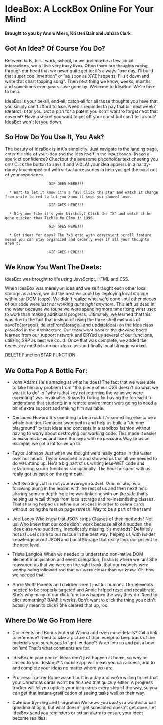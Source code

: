 # IdeaBox: A LockBox Online For Your Mind
#### Brought to you by Annie Miers, Kristen Bair and Jahara Clark

## Got An Idea? Of Course You Do?
Between kids, bills, work, school, home and maybe a few social interactions, we all live very busy lives. Often there are thoughts racing through our head that we never quite get to; it's always "one day, I'll build that super cool invention" or "as soon as XYZ happens, I'll sit down and write that chart topping song". Then next thing we know, weeks, months and sometimes even years have gone by. Welcome to IdeaBox. We're here to help.

IdeaBox is your be-all, end-all, catch-all for all those thoughts you have that you simply can't afford to lose. Need a reminder to pay that bill next week? IdeaBox is for you. Got a plan for a patent you don't want to forget? Got that covered? Have a secret you want to get off your chest but can't tell a soul? IdeaBox won't let you down.

## So How Do You Use It, You Ask?
The beauty of IdeaBox is in it's simplicity. Just navigate to the landing page, enter the title of your idea and the idea itself in the input boxes. (Need a spark of confidence? Checkout the awesome placeholder text cheering you on!) Click the button to save it and VIOLA! your idea appears in a handy-dandy box pimped out with virtual accessories to help you get the most out of your experience.

                        GIF GOES HERE!!!

      * Want to let it know it's a fav? Click the star and watch it change from white to red to let you know it sees you showed love.

                        GIF GOES HERE!!!

      * Slay one like it's your birthday? Click the "X" and watch it be gone quicker than Tickle Me Elmo in 1996.

                        GIF GOES HERE!!!

      * Got ideas for days? The 3x3 grid with convenient scroll feature means you can stay organized and orderly even if all your thoughts aren't.

                        GIF GOES HERE!!!


## We Know You Want The Deets:
IdeaBox was brought to life using JavaScript, HTML and CSS.   

When IdeaBox was merely an idea and we self taught each other local storage as a team, we did the best we could by deploying local storage within our DOM (oops). We didn't realize what we'd done until other pieces of our code were *just not working quite right anymore*. This left us dead in the water because we found we were spending more time fixing what used to work than making additional progress. Ultimately, we learned that this was due to the fact that instead of using the three shell methods of saveToStorage(), deleteFromStorage() and updateIdea() on the Idea class provided in the Architecture. Our team went back to the drawing board, learned from our support network and DRYed up several of our functions, utilizing SRP as best we could. Once that was complete, we added the necessary methods on our Idea class and finally local storage worked.

DELETE Function
STAR FUNCTION

## We Gotta Pop A Bottle For:
* John Adams
  He's amazing at what he does! The fact that we were able to take him any problem from "this piece of our CSS doesn't do what we want it to do" to "why is that key not returning the value we were expecting" was invaluable. Snaps to Turing for having the foresight to understand that students in a remote environment were going to need a bit of extra support and making him available.

* Demaceo Howard
  It's one thing to be a rock. It's something else to be a whole boulder. Demaceo swooped in and help us build a "dummy playground" to test ideas and concepts in a sandbox fashion without having to worry about destroying our working code. This made it easier to make mistakes and learn the logic with no pressure. Way to be an example; we got a lot to live up to.

* Taylor Johnson
  Just when we thought we'd really gotten in the water over our heads, Taylor swooped in and showed us that all we needed to do was stand up. He's a big part of us writing less-WET code and refactoring so our functions ran optimally. The hour he spent with us really got us back on the right path.

* Jeff Kersting
  Jeff is not your average student. One minute, he's following along in the lesson with the rest of us and then next! he's sharing some in depth logic he was tinkering with on the side that's helping us recall things from local storage and re-instantiating classes. That sharing helped us refine our process in order to delete cards without losing the rest on page refresh. Way to be a part of the team!

* Joel Lacey
  Who knew that JSON strips Classes of their methods? Not us! Who knew that our code didn't work because all of a sudden, the Idea class was suddenly, inexplicably missing it's methods? Definitely not us! Joel came to our rescue in the best way, helping us with insider knowledge about JSON and Local Storage that really took our project to the next level.

* Trisha Langlois
  When we needed to understand non-native DOM element manipulation and event delegation, Trisha is where we ran! She reassured us that we were on the right track, that our instincts were worthy being followed and that we were closer than we knew. Oh, how we needed that!

* Annie Wolff
  Parents and children aren't just for humans. Our elements needed to be properly targeted and Annie helped reset and recalibrate. She's why many of our click functions happen the way they do. Need to click something? BAM! It works. Don't want to click the thing you didn't actually mean to click? She cleared that up, too.

## Where Do We Go From Here
* Comments and Bonus Material
  Wanna add even more details? Got a link to reference? Need to take a picture of that receipt to keep track of the materials you purchased to 'get 'er done'? Wrap 'em up and put a bow on 'em! That's what comments are for.

* IdeaBox in your pocket
  Ideas don't just happen at home, so why be limited to you desktop? A mobile app will mean you can access, add to and complete your ideas no matter where you are.

* Progress Tracker
  Rome wasn't built in a day and we're willing to bet that your Christmas cards won't be finished that quickly either. A progress tracker will let you update your idea cards every step of the way, so you can get that instant-gratification of seeing tasks well on their way.

* Calendar Syncing and Integration
  We know you *said* you wanted to call grandma at 5pm, but what doesn't get scheduled doesn't get done. Let IdeaBox send you reminders or set an alarm to ensure your ideas become realities.
